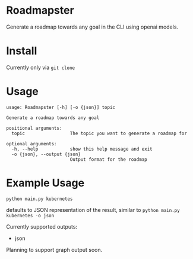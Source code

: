 # Roadmapster
Generate a roadmap towards any goal in the CLI using openai models.

# Install
Currently only via `git clone`

# Usage
```
usage: Roadmapster [-h] [-o {json}] topic

Generate a roadmap towards any goal

positional arguments:
  topic                 The topic you want to generate a roadmap for

optional arguments:
  -h, --help            show this help message and exit
  -o {json}, --output {json}
                        Output format for the roadmap
```

# Example Usage

`python main.py kubernetes`

defaults to JSON representation of the result, similar to `python main.py kubernetes -o json`

Currently supported outputs:
* json

Planning to support graph output soon.